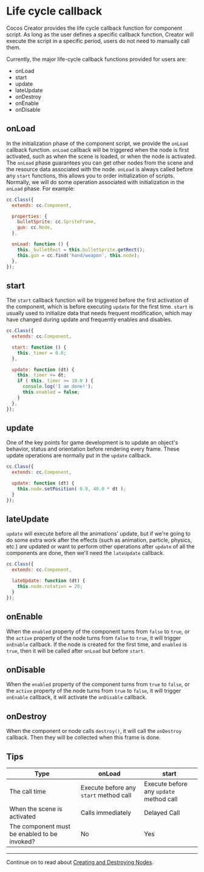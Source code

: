 # Life cycle callback

Cocos Creator provides the life cycle callback function for component script. As long as the user defines a specific callback function, Creator will execute the script in a specific period, users do not need to manually call them.

Currently, the major life-cycle callback functions provided for users are:

 - onLoad
 - start
 - update
 - lateUpdate
 - onDestroy
 - onEnable
 - onDisable

## onLoad

In the initialization phase of the component script, we provide the `onLoad` callback function. `onLoad` callback will be triggered when the node is first activated, such as when the scene is loaded, or when the node is activated. The `onLoad` phase guarantees you can get other nodes from the scene and the resource data associated with the node. `onLoad` is always called before any `start` functions, this allows you to order initialization of scripts. Normally, we will do some operation associated with initialization in the `onLoad` phase. For example:

```js
cc.Class({
  extends: cc.Component,

  properties: {
    bulletSprite: cc.SpriteFrame,
    gun: cc.Node,
  },

  onLoad: function () {
    this._bulletRect = this.bulletSprite.getRect();
    this.gun = cc.find('hand/weapon', this.node);
  },
});
```

## start

The `start` callback function will be triggered before the first activation of the component, which is before executing `update` for the first time. `start` is usually used to initialize data that needs frequent modification, which may have changed during update and frequently enables and disables.

```js
cc.Class({
  extends: cc.Component,

  start: function () {
    this._timer = 0.0;
  },

  update: function (dt) {
    this._timer += dt;
    if ( this._timer >= 10.0 ) {
      console.log('I am done!');
      this.enabled = false;
    }
  },
});
```

## update

One of the key points for game development is to update an object's behavior, status and orientation before rendering every frame. These update operations are normally put in the `update` callback.

```js
cc.Class({
  extends: cc.Component,

  update: function (dt) {
    this.node.setPosition( 0.0, 40.0 * dt );
  }
});
```

## lateUpdate

`update` will execute before all the animations' update, but if we're going to do some extra work after the effects (such as animation, particle, physics, etc.) are updated or want to perform other operations after `update` of all the components are done, then we'll need the `lateUpdate` callback.

```js
cc.Class({
  extends: cc.Component,

  lateUpdate: function (dt) {
    this.node.rotation = 20;
  }
});
```

## onEnable

When the `enabled` property of the component turns from `false` to `true`, or the `active` property of the node turns from `false` to `true`, it will trigger `onEnable` callback. If the node is created for the first time, and `enabled` is `true`, then it will be called after `onLoad` but before `start`.

## onDisable

When the `enabled` property of the component turns from `true` to `false`, or the `active` property of the node turns from `true` to `false`, it will trigger `onEnable` callback, it will activate the `onDisable` callback.

## onDestroy

When the component or node calls `destroy()`, it will call the `onDestroy` callback. Then they will be collected when this frame is done.

## Tips

| Type       | onLoad  | start  |
| ---------- | ------- | -----  |
| The call time                         | Execute before any `start` method call | Execute before any `update` method call |
| When the scene is activated           | Calls immediately | Delayed Call |
| The component must be enabled to be invoked? |  No   | Yes  |

---

Continue on to read about [Creating and Destroying Nodes](create-destroy.md).
